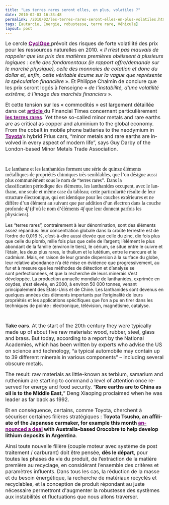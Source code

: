 ```yaml
---
title: "Les terres rares seront elles, en plus, volatiles ?"
date: 2010-02-03 16:33:48
permalink: /2010/02/les-terres-rares-seront-elles-en-plus-volatiles.html
tags: [autarcie, Energie, robustesse, terre rare, Véhicule]
layout: post
---
```


<p class="MsoNormal"><span><font size="3">Le cercle <strong><span style="text-decoration: underline"><a href="http://www.cercle-cyclope.com/"><font color="#800080">CyclOpe<span style="font-weight: normal"> </span></font></a></span></strong>prévoit des risques de forte volatilité des prix pour les ressources naturelles en 2010. « <em>Il n’est pas mauvais de rappeler que les prix des matières premières obéissent à plusieurs logiques : celle des fondamentaux (le rapport offre/demande sur le marché physique), celle des monnaies de cotation et donc du dollar et, enfin, cette véritable écume sur la vague que représente la spéculation financière</em> ». Et Philippe Chalmin de conclure que les prix seront logés à l’enseigne « <em>de l’instabilité, d’une volatilité extrême, à l’image des marchés financiers </em>». </font></span></p> <p class="MsoNormal"><span><font size="3"></font></span></p> <p class="MsoNormal"><font size="3"><span>Et cette tension sur les « commodités » est largement détaillée dans cet <strong><span style="text-decoration: underline"><a href="http://www.ft.com/cms/s/0/49c3bb14-0c40-11df-8b81-00144feabdc0.html"><font color="#800080">article<span style="font-weight: normal"> </span></font></a></span></strong>du Financial Times concernant particulièrement <strong><span style="text-decoration: underline"><a href="http://www.unige.ch/sciences/chimie/?partages/mendeleev/mendel4.php"><font color="#800080">les terres rares</font></a></span></strong>. </span><span lang="EN">Yet these so-called minor metals and rare earths are as critical as copper and aluminium to the global economy. From the cobalt in mobile phone batteries to the neodymium in <strong><a href="http://markets.ft.com/tearsheets/performance.asp?s=jp:7203"><font color="#800080">Toyota</font></a></strong>’s hybrid Prius cars, “minor metals and rare earths are involved in every aspect of modern life”, says Guy Darby of the London-based Minor Metals Trade Association. </span></font></p> <p class="MsoNormal"><font size="3"><span lang="EN"></span></font> </p> <p class="MsoNormal"><font size="3"><span lang="EN"><font face="TimesNewRoman" size="3"><font face="TimesNewRoman" size="3">Le lanthane et les lanthanides forment une série de quinze éléments métalliques de propriétés chimiques très semblables, que l’on désigne aussi plus communément sous le nom de “terres rares”. Dans la classification périodique des éléments, les lanthanides occupent, avec le lanthane, une seule et même case du tableau; cette particularité résulte de leur structure électronique, qui est identique pour les couches extérieures et ne diffère d’un élément au suivant que par addition d’un électron dans la couche profonde 4</font></font><em><font face="TimesNewRoman,Italic" size="3"><font face="TimesNewRoman,Italic" size="3">f </font></font></em></span></font><font face="TimesNewRoman" size="3"><font face="TimesNewRoman" size="3">(d’où le nom d’éléments 4</font></font><em><font face="TimesNewRoman,Italic" size="3"><font face="TimesNewRoman,Italic" size="3">f </font></font></em><font face="TimesNewRoman" size="3"><font face="TimesNewRoman" size="3">que leur donnent parfois les physiciens). </font></font></p><font size="3"><span lang="EN"> <p class="MsoNormal"></p></span></font>   <!--more--> Les “terres rares”, contrairement à leur dénomination, sont des éléments assez répandus: leur concentration globale dans la croûte terrestre est de l’ordre de 0,016 %, c’est-à-dire aussi élevée que celle du zinc, dix fois plus que celle du plomb, mille fois plus que celle de l’argent; l’élément le plus abondant de la famille (environ le tiers), le cérium, se situe entre le cuivre et l’étain, les deux plus rares, le thulium et le lutétium, entre le mercure et le cadmium. Mais, en raison de leur grande dispersion à la surface du globe, leur relative abondance n’a été mise en évidence que progressivement, au fur et à mesure que les méthodes de détection et d’analyse se sont perfectionnées, et que la recherche de leurs minerais s’est développée. La production annuelle mondiale de lanthanides, exprimée en oxydes, s’est élevée, en 2000, à environ 50 000 tonnes, venant principalement des États-Unis et de Chine. Les lanthanides sont devenus en quelques années des éléments importants par l’originalité de leurs propriétés et les applications spécifiques que l’on a pu en tirer dans les techniques de pointe : électronique, télévision, magnétisme, catalyse. <p class="MsoNormal"> </p> <p class="MsoNormal"><font size="3"><span lang="EN"><strong>Take cars</strong>. At the start of the 20th century they were typically made up of about five raw materials: wood, rubber, steel, glass and brass. But today, according to a report by the National Academies, which has been written by experts who advise the US on science and technology, “a typical automobile may contain up to 39 different minerals in various components” – including several obscure metals.</span></font></p> <p class="MsoNormal"><span lang="EN"><font size="3"></font></span></p> <p class="MsoNormal"><font size="3"><span lang="EN">The result: raw materials as little-known as terbium, samarium and ruthenium are starting to command a level of attention once reserved for energy and food security. “<strong>Rare earths are to China as oil is to the Middle East,</strong>” Deng Xiaoping proclaimed when he was leader as far back as 1992.</span><span lang="EN-GB"></span></font></p> <p class="MsoNormal"><span lang="EN-GB"><font size="3"></font></span></p> <p class="MsoNormal"><font size="3"><span lang="EN-GB">Et en conséquence, certains, comme </span><span lang="EN-GB">Toyota</span><span lang="EN-GB">, cherchent à sécuriser certaines filières stratégiques : </span><span lang="EN"><strong>Toyota Tsusho, an affiliate of the Japanese carmaker, for example this month <span style="text-decoration: underline"><a href="http://www.mineweb.com/mineweb/view/mineweb/en/page36?oid=96253&sn=Detail"><font color="#800080">announced a deal</font></a></span> with Australia-based Orocobre to help develop lithium deposits in Argentina</strong>.</span><span lang="EN-GB"></span></font></p> <p class="MsoNormal"><span lang="EN-GB"><font size="3"></font></span></p> <p class="MsoNormal"><span><font size="3">Ainsi toute nouvelle filière (couple moteur avec système de post traitement / carburant) doit être pensée, <strong>dès le départ</strong>, pour toutes les phases de vie du produit, de l’extraction de la matière première au recyclage, en considérant l’ensemble des critères et paramètres influents. Dans tous les cas, la réduction de la masse et du besoin énergétique, la recherche de matériaux recyclés et recyclables, et la conception de produit répondant au juste nécessaire permettront d'augmenter la robustesse des systèmes aux instabilités et fluctuations que nous allons traverser.</font></span></p>
